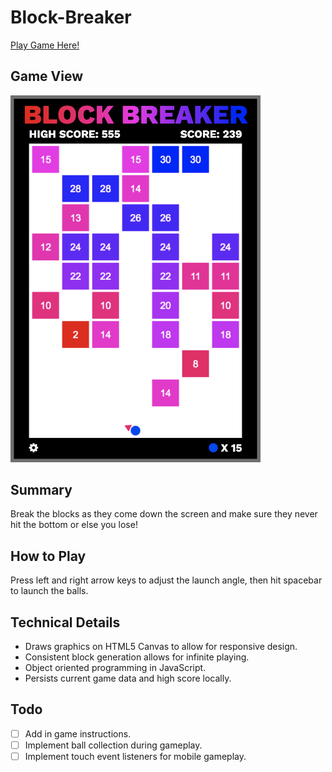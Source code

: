 # Block-Breaker
[Play Game Here!](http://vbejgrowicz.github.io/Block-Breaker/)

## Game View
<img src="/assets/images/Game_View.png" width="400">

## Summary
Break the blocks as they come down the screen and make sure they never hit the bottom or else you lose!

## How to Play
Press left and right arrow keys to adjust the launch angle, then hit spacebar to launch the balls.

## Technical Details
- Draws graphics on HTML5 Canvas to allow for responsive design.
- Consistent block generation allows for infinite playing.
- Object oriented programming in JavaScript.
- Persists current game data and high score locally.

## Todo
 - [ ] Add in game instructions.
 - [ ] Implement ball collection during gameplay.
 - [ ] Implement touch event listeners for mobile gameplay.
